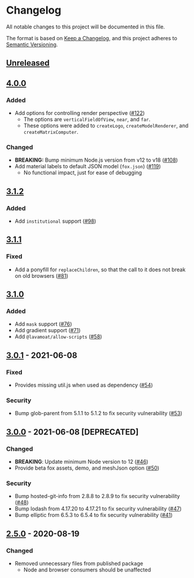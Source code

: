 # Changelog

All notable changes to this project will be documented in this file.

The format is based on [Keep a Changelog](https://keepachangelog.com/en/1.0.0/),
and this project adheres to [Semantic Versioning](https://semver.org/spec/v2.0.0.html).

## [Unreleased]

## [4.0.0]

### Added

- Add options for controlling render perspective ([#122](https://github.com/MetaMask/logo/pull/122))
  - The options are `verticalFieldOfView`, `near`, and `far`.
  - These options were added to `createLogo`, `createModelRenderer`, and `createMatrixComputer`.

### Changed

- **BREAKING:** Bump minimum Node.js version from v12 to v18 ([#108](https://github.com/MetaMask/logo/pull/108))
- Add material labels to default JSON model (`fox.json`) ([#119](https://github.com/MetaMask/logo/pull/119))
  - No functional impact, just for ease of debugging

## [3.1.2]

### Added

- Add `institutional` support ([#98](https://github.com/MetaMask/logo/pull/98))

## [3.1.1]

### Fixed

- Add a ponyfill for `replaceChildren`, so that the call to it does not break on old browsers ([#81](https://github.com/MetaMask/logo/pull/81))

## [3.1.0]

### Added

- Add `mask` support ([#76](https://github.com/MetaMask/logo/pull/76))
- Add gradient support ([#71](https://github.com/MetaMask/logo/pull/71))
- Add `@lavamoat/allow-scripts` ([#58](https://github.com/MetaMask/logo/pull/58))

## [3.0.1] - 2021-06-08

### Fixed

- Provides missing util.js when used as dependency ([#54](https://github.com/MetaMask/logo/pull/54))

### Security

- Bump glob-parent from 5.1.1 to 5.1.2 to fix security vulnerability ([#53](https://github.com/MetaMask/logo/pull/53))

## [3.0.0] - 2021-06-08 [DEPRECATED]

### Changed

- **BREAKING**: Update minimum Node version to 12 ([#46](https://github.com/MetaMask/logo/pull/46))
- Provide beta fox assets, demo, and meshJson option ([#50](https://github.com/MetaMask/logo/pull/50))

### Security

- Bump hosted-git-info from 2.8.8 to 2.8.9 to fix security vulnerability ([#48](https://github.com/MetaMask/logo/pull/48))
- Bump lodash from 4.17.20 to 4.17.21 to fix security vulnerability ([#47](https://github.com/MetaMask/logo/pull/47))
- Bump elliptic from 6.5.3 to 6.5.4 to fix security vulnerability ([#41](https://github.com/MetaMask/logo/pull/41))

## [2.5.0] - 2020-08-19

### Changed

- Removed unnecessary files from published package
  - Node and browser consumers should be unaffected

[Unreleased]: https://github.com/MetaMask/logo/compare/v4.0.0...HEAD
[4.0.0]: https://github.com/MetaMask/logo/compare/v3.1.2...v4.0.0
[3.1.2]: https://github.com/MetaMask/logo/compare/v3.1.1...v3.1.2
[3.1.1]: https://github.com/MetaMask/logo/compare/v3.1.0...v3.1.1
[3.1.0]: https://github.com/MetaMask/logo/compare/v3.0.1...v3.1.0
[3.0.1]: https://github.com/MetaMask/logo/compare/v3.0.0...v3.0.1
[3.0.0]: https://github.com/MetaMask/logo/compare/v2.5.0...v3.0.0
[2.5.0]: https://github.com/MetaMask/logo/releases/tag/v2.5.0

